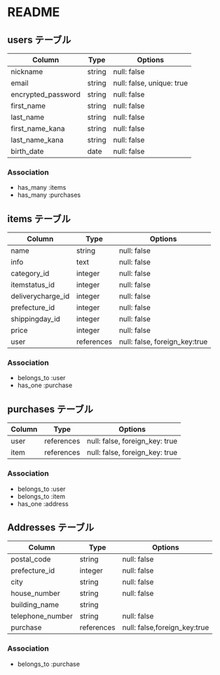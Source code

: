 # README

## users テーブル

| Column             | Type     | Options                   |
| ------------------ | ---------| ------------------------- |
| nickname           | string   | null: false               |
| email              | string   | null: false, unique: true |
| encrypted_password | string   | null: false               |
| first_name         | string   | null: false               |
| last_name          | string   | null: false               |
| first_name_kana    | string   | null: false               |
| last_name_kana     | string   | null: false               |
| birth_date         | date     | null: false               |

### Association

- has_many :items
- has_many :purchases

## items テーブル

| Column             | Type       | Options                       |
| ------------------ | ---------- | ----------------------------- |
| name               | string     | null: false                   |
| info               | text       | null: false                   |
| category_id        | integer    | null: false                   |
| itemstatus_id      | integer    | null: false                   |
| deliverycharge_id  | integer    | null: false                   |
| prefecture_id      | integer    | null: false                   |
| shippingday_id     | integer    | null: false                   |
| price              | integer    | null: false                   |
| user               | references | null: false, foreign_key:true |

### Association

- belongs_to :user
- has_one :purchase

## purchases テーブル

| Column             | Type           | Options                        |
| ------------------ | -------------- | ------------------------------ |
| user               | references     | null: false, foreign_key: true |
| item               | references     | null: false, foreign_key: true |

### Association

- belongs_to :user
- belongs_to :item
- has_one :address

## Addresses テーブル

| Column           | Type          | Options                      |
| ---------------- | ------------- | ---------------------------- |
| postal_code      | string        | null: false                  |
| prefecture_id    | integer       | null: false                  |
| city             | string        | null: false                  |
| house_number     | string        | null: false                  |
| building_name    | string        |                              |
| telephone_number | string        | null: false                  |
| purchase         | references    | null: false,foreign_key:true |

### Association

- belongs_to :purchase